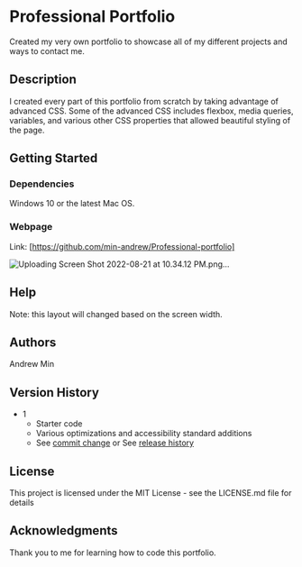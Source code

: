 # Professional Portfolio

Created my very own portfolio to showcase all of my different projects and ways to contact me.

## Description

I created every part of this portfolio from scratch by taking advantage of advanced CSS. Some of the advanced CSS includes flexbox, media queries, variables, and various other CSS properties that allowed beautiful styling of the page.

## Getting Started

### Dependencies

Windows 10 or the latest Mac OS.

### Webpage

Link: [https://github.com/min-andrew/Professional-portfolio]

![Uploading Screen Shot 2022-08-21 at 10.34.12 PM.png…]()

## Help

Note: this layout will changed based on the screen width. 

## Authors

Andrew Min

## Version History

* 1
    * Starter code  
    * Various optimizations and accessibility standard additions
    * See [commit change]() or See [release history]()

## License

This project is licensed under the MIT License - see the LICENSE.md file for details

## Acknowledgments

Thank you to me for learning how to code this portfolio.
